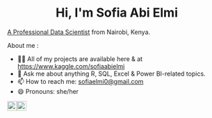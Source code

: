 <h1 align="center">Hi, I'm Sofia Abi Elmi</h1>
 
[A Professional Data Scientist](https://www.datacamp.com/certificate/DS0012154631938) from Nairobi, Kenya. 



About me :

- 👨‍💻 All of my projects are available here & at https://www.kaggle.com/sofiaabielmi
- 💬 Ask me about anything R, SQL, Excel & Power BI-related topics.
- 📫 How to reach me: sofiaelmi0@gmail.com
- 😄 Pronouns: she/her

<div style="display: flex; align-items: center;">
  <a href="https://www.linkedin.com/in/sofia-abi-elmi/" target="_blank">
    <img align="center" src="https://raw.githubusercontent.com/rahuldkjain/github-profile-readme-generator/master/src/images/icons/Social/linked-in-alt.svg" alt="Sofia's LinkedIn" width="22px" />
  </a>

  <a href="https://www.kaggle.com/sofiaabielmi" target="_blank">
    <img align="center" src="https://raw.githubusercontent.com/rahuldkjain/github-profile-readme-generator/master/src/images/icons/Social/kaggle.svg" alt="sofiaabielmi" width="22px" />
  </a>
</div>




